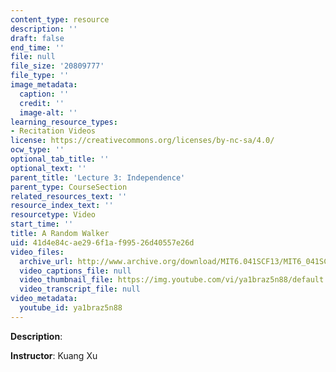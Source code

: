 ```yaml
---
content_type: resource
description: ''
draft: false
end_time: ''
file: null
file_size: '20809777'
file_type: ''
image_metadata:
  caption: ''
  credit: ''
  image-alt: ''
learning_resource_types:
- Recitation Videos
license: https://creativecommons.org/licenses/by-nc-sa/4.0/
ocw_type: ''
optional_tab_title: ''
optional_text: ''
parent_title: 'Lecture 3: Independence'
parent_type: CourseSection
related_resources_text: ''
resource_index_text: ''
resourcetype: Video
start_time: ''
title: A Random Walker
uid: 41d4e84c-ae29-6f1a-f995-26d40557e26d
video_files:
  archive_url: http://www.archive.org/download/MIT6.041SCF13/MIT6_041SCF13_Ch1_Random_Walker_300k.mp4
  video_captions_file: null
  video_thumbnail_file: https://img.youtube.com/vi/ya1braz5n88/default.jpg
  video_transcript_file: null
video_metadata:
  youtube_id: ya1braz5n88
---
```

**Description**:

**Instructor**: Kuang Xu